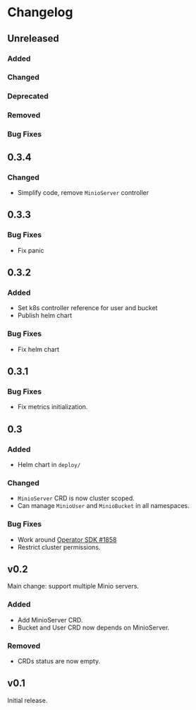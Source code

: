 # Changelog

## Unreleased

### Added

### Changed

### Deprecated

### Removed

### Bug Fixes

## 0.3.4

### Changed

- Simplify code, remove `MinioServer` controller

## 0.3.3

### Bug Fixes

- Fix panic

## 0.3.2

### Added

- Set k8s controller reference for user and bucket
- Publish helm chart

### Bug Fixes

- Fix helm chart

## 0.3.1

### Bug Fixes

- Fix metrics initialization.

## 0.3

### Added

- Helm chart in `deploy/`

### Changed

- `MinioServer` CRD is now cluster scoped.
- Can manage `MinioUser` and `MinioBucket` in all namespaces.

### Bug Fixes

- Work around [Operator SDK #1858](https://github.com/operator-framework/operator-sdk/issues/1858)
- Restrict cluster permissions.

## v0.2

Main change: support multiple Minio servers.

### Added

- Add MinioServer CRD.
- Bucket and User CRD now depends on MinioServer.

### Removed

- CRDs status are now empty.

## v0.1

Initial release.

